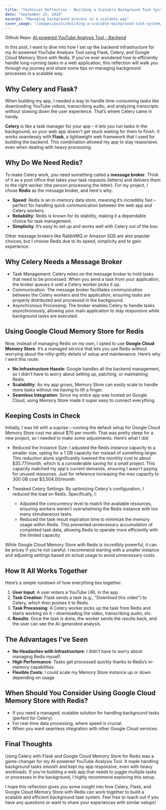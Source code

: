 ```yaml
---
title: "Technical Reflection - Building a Scalable Background Task System with Flask, Celery, and Google Cloud Memory Store"
date: "September 25, 2024"
excerpt: "Managing background process in a scalable way"
cover_image: "/images/posts/building-a-scalable-background-task-system/redis.png"
---
```


Github Repo: [AI-powered YouTube Analysis Tool - Backend](https://github.com/CodeJonesW/tubeScriptAiServer)

In this post, I want to dive into how I set up the backend infrastructure for my AI-powered YouTube Analysis Tool using Flask, Celery, and Google Cloud Memory Store with Redis. If you've ever wondered how to efficiently handle long-running tasks in a web application, this reflection will walk you through my journey and share some tips on managing background processes in a scalable way.

## Why Celery and Flask?

When building my app, I needed a way to handle time-consuming tasks like downloading YouTube videos, transcribing audio, and analyzing transcripts without slowing down the user experience. That’s where Celery came in handy.

**Celery** is like a task manager for your app – it lets you run tasks in the background, so your web app doesn't get stuck waiting for them to finish. It works seamlessly with **Flask**, a lightweight web framework that I used for building the backend. This combination allowed my app to stay responsive, even when dealing with heavy processing.

## Why Do We Need Redis?

To make Celery work, you need something called a **message broker**. Think of it as a post office that takes your task requests (letters) and delivers them to the right worker (the person processing the letter). For my project, I chose **Redis** as the message broker, and here's why:

- **Speed**: Redis is an in-memory data store, meaning it’s incredibly fast – perfect for handling quick communication between the web app and Celery workers.
- **Reliability**: Redis is known for its stability, making it a dependable choice for task management.
- **Simplicity**: It’s easy to set up and works well with Celery out of the box.

Other message brokers like RabbitMQ or Amazon SQS are also popular choices, but I choose Redis due to its speed, simplicity and to gain experience.

## Why Celery Needs a Message Broker

- Task Management: Celery relies on the message broker to hold tasks that need to be processed. When you send a task from your application, the broker queues it until a Celery worker picks it up.
- Communication: The message broker facilitates communication between the Celery workers and the application, ensuring tasks are properly distributed and processed in the background.
- Asynchronous Processing: The broker enables Celery to handle tasks asynchronously, allowing your main application to stay responsive while background tasks are executed.

## Using Google Cloud Memory Store for Redis

Now, instead of managing Redis on my own, I opted to use **Google Cloud Memory Store**. It’s a managed service that lets you use Redis without worrying about the nitty-gritty details of setup and maintenance. Here’s why I went this route:

- **No Infrastructure Hassle**: Google handles all the backend management, so I didn’t have to worry about setting up, patching, or maintaining Redis.
- **Scalability**: As my app grows, Memory Store can easily scale to handle more tasks without me having to lift a finger.
- **Seamless Integration**: Since my entire app was hosted on Google Cloud, using Memory Store made it super easy to connect everything.

## Keeping Costs in Check

Initially, I was hit with a suprise – running the default setup for Google Cloud Memory Store cost me about $70 per month. That was pretty steep for a new project, so I needed to make some adjustments. Here’s what I did:

- Reduced the Instance Size: I adjusted the Redis instance capacity to a smaller size, opting for a 1 GB capacity tier instead of something larger. This reduction alone significantly lowered the monthly cost to about $35.77/month, which is a considerable saving for a small project. This capacity matched my app's current demands, ensuring I wasn't paying for unused resources. Just for reference increasing the max capacity to 300 GB cost $3,504.00/month

- Tweaked Celery Settings: By optimizing Celery's configuration, I reduced the load on Redis. Specifically, I:

  - Adjusted the concurrency level to match the available resources, ensuring workers weren’t overwhelming the Redis instance with too many simultaneous tasks.
  - Reduced the task result expiration time to minimize the memory usage within Redis. This prevented unnecessary accumulation of completed task data, allowing Redis to operate more efficiently with the limited capacity.

While Google Cloud Memory Store with Redis is incredibly powerful, it can be pricey if you’re not careful. I recommend starting with a smaller instance and adjusting settings based on actual usage to avoid unnecessary costs.

## How It All Works Together

Here’s a simple rundown of how everything ties together:

1. **User Input**: A user enters a YouTube URL in the app.
2. **Task Creation**: Flask sends a task (e.g., "Download this video") to Celery, which then pushes it to Redis.
3. **Task Processing**: A Celery worker picks up the task from Redis and starts working on it – downloading the video, transcribing audio, etc.
4. **Results**: Once the task is done, the worker sends the results back, and the user can see the AI-generated analysis.

## The Advantages I’ve Seen

- **No Headaches with Infrastructure**: I didn’t have to worry about managing Redis myself.
- **High Performance**: Tasks get processed quickly thanks to Redis’s in-memory capabilities.
- **Flexible Costs**: I could scale my Memory Store instance up or down depending on usage

## When Should You Consider Using Google Cloud Memory Store with Redis?

- If you need a managed, scalable solution for handling background tasks (perfect for Celery).
- For real-time data processing, where speed is crucial.
- When you want seamless integration with other Google Cloud services.

## Final Thoughts

Using Celery with Flask and Google Cloud Memory Store for Redis was a game-changer for my AI-powered YouTube Analysis Tool. It made handling background tasks smooth and kept my app responsive, even with heavy workloads. If you're building a web app that needs to juggle multiple tasks or processes in the background, I highly recommend exploring this setup.

I hope this reflection gives you some insight into how Celery, Flask, and Google Cloud Memory Store with Redis can work together to build a scalable and efficient background task system. Feel free to reach out if you have any questions or want to share your experiences with similar setups!
